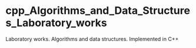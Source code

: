 # cpp_Algorithms_and_Data_Structures_Laboratory_works
Laboratory works. Algorithms and data structures. Implemented in C++
